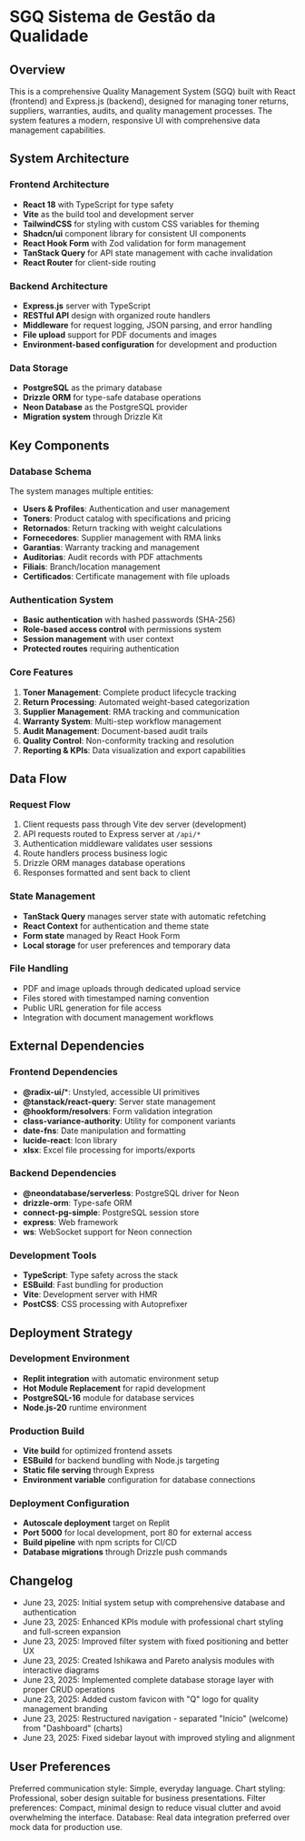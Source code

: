 # SGQ Sistema de Gestão da Qualidade

## Overview

This is a comprehensive Quality Management System (SGQ) built with React (frontend) and Express.js (backend), designed for managing toner returns, suppliers, warranties, audits, and quality management processes. The system features a modern, responsive UI with comprehensive data management capabilities.

## System Architecture

### Frontend Architecture
- **React 18** with TypeScript for type safety
- **Vite** as the build tool and development server
- **TailwindCSS** for styling with custom CSS variables for theming
- **Shadcn/ui** component library for consistent UI components
- **React Hook Form** with Zod validation for form management
- **TanStack Query** for API state management with cache invalidation
- **React Router** for client-side routing

### Backend Architecture
- **Express.js** server with TypeScript
- **RESTful API** design with organized route handlers
- **Middleware** for request logging, JSON parsing, and error handling
- **File upload** support for PDF documents and images
- **Environment-based configuration** for development and production

### Data Storage
- **PostgreSQL** as the primary database
- **Drizzle ORM** for type-safe database operations
- **Neon Database** as the PostgreSQL provider
- **Migration system** through Drizzle Kit

## Key Components

### Database Schema
The system manages multiple entities:
- **Users & Profiles**: Authentication and user management
- **Toners**: Product catalog with specifications and pricing
- **Retornados**: Return tracking with weight calculations
- **Fornecedores**: Supplier management with RMA links
- **Garantias**: Warranty tracking and management
- **Auditorias**: Audit records with PDF attachments
- **Filiais**: Branch/location management
- **Certificados**: Certificate management with file uploads

### Authentication System
- **Basic authentication** with hashed passwords (SHA-256)
- **Role-based access control** with permissions system
- **Session management** with user context
- **Protected routes** requiring authentication

### Core Features
1. **Toner Management**: Complete product lifecycle tracking
2. **Return Processing**: Automated weight-based categorization
3. **Supplier Management**: RMA tracking and communication
4. **Warranty System**: Multi-step workflow management
5. **Audit Management**: Document-based audit trails
6. **Quality Control**: Non-conformity tracking and resolution
7. **Reporting & KPIs**: Data visualization and export capabilities

## Data Flow

### Request Flow
1. Client requests pass through Vite dev server (development)
2. API requests routed to Express server at `/api/*`
3. Authentication middleware validates user sessions
4. Route handlers process business logic
5. Drizzle ORM manages database operations
6. Responses formatted and sent back to client

### State Management
- **TanStack Query** manages server state with automatic refetching
- **React Context** for authentication and theme state
- **Form state** managed by React Hook Form
- **Local storage** for user preferences and temporary data

### File Handling
- PDF and image uploads through dedicated upload service
- Files stored with timestamped naming convention
- Public URL generation for file access
- Integration with document management workflows

## External Dependencies

### Frontend Dependencies
- **@radix-ui/***: Unstyled, accessible UI primitives
- **@tanstack/react-query**: Server state management
- **@hookform/resolvers**: Form validation integration
- **class-variance-authority**: Utility for component variants
- **date-fns**: Date manipulation and formatting
- **lucide-react**: Icon library
- **xlsx**: Excel file processing for imports/exports

### Backend Dependencies
- **@neondatabase/serverless**: PostgreSQL driver for Neon
- **drizzle-orm**: Type-safe ORM
- **connect-pg-simple**: PostgreSQL session store
- **express**: Web framework
- **ws**: WebSocket support for Neon connection

### Development Tools
- **TypeScript**: Type safety across the stack
- **ESBuild**: Fast bundling for production
- **Vite**: Development server with HMR
- **PostCSS**: CSS processing with Autoprefixer

## Deployment Strategy

### Development Environment
- **Replit integration** with automatic environment setup
- **Hot Module Replacement** for rapid development
- **PostgreSQL-16** module for database services
- **Node.js-20** runtime environment

### Production Build
- **Vite build** for optimized frontend assets
- **ESBuild** for backend bundling with Node.js targeting
- **Static file serving** through Express
- **Environment variable** configuration for database connections

### Deployment Configuration
- **Autoscale deployment** target on Replit
- **Port 5000** for local development, port 80 for external access
- **Build pipeline** with npm scripts for CI/CD
- **Database migrations** through Drizzle push commands

## Changelog
- June 23, 2025: Initial system setup with comprehensive database and authentication
- June 23, 2025: Enhanced KPIs module with professional chart styling and full-screen expansion
- June 23, 2025: Improved filter system with fixed positioning and better UX
- June 23, 2025: Created Ishikawa and Pareto analysis modules with interactive diagrams
- June 23, 2025: Implemented complete database storage layer with proper CRUD operations
- June 23, 2025: Added custom favicon with "Q" logo for quality management branding
- June 23, 2025: Restructured navigation - separated "Início" (welcome) from "Dashboard" (charts)
- June 23, 2025: Fixed sidebar layout with improved styling and alignment

## User Preferences

Preferred communication style: Simple, everyday language.
Chart styling: Professional, sober design suitable for business presentations.
Filter preferences: Compact, minimal design to reduce visual clutter and avoid overwhelming the interface.
Database: Real data integration preferred over mock data for production use.